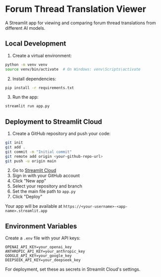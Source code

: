 # Forum Thread Translation Viewer

A Streamlit app for viewing and comparing forum thread translations from different AI models.

## Local Development

1. Create a virtual environment:
```bash
python -m venv venv
source venv/bin/activate  # On Windows: venv\Scripts\activate
```

2. Install dependencies:
```bash
pip install -r requirements.txt
```

3. Run the app:
```bash
streamlit run app.py
```

## Deployment to Streamlit Cloud

1. Create a GitHub repository and push your code:
```bash
git init
git add .
git commit -m "Initial commit"
git remote add origin <your-github-repo-url>
git push -u origin main
```

2. Go to [Streamlit Cloud](https://streamlit.io/cloud)
3. Sign in with your GitHub account
4. Click "New app"
5. Select your repository and branch
6. Set the main file path to `app.py`
7. Click "Deploy"

Your app will be available at `https://<your-username>-<app-name>.streamlit.app`

## Environment Variables

Create a `.env` file with your API keys:
```
OPENAI_API_KEY=your_openai_key
ANTHROPIC_API_KEY=your_anthropic_key
GOOGLE_API_KEY=your_google_key
DEEPSEEK_API_KEY=your_deepseek_key
```

For deployment, set these as secrets in Streamlit Cloud's settings. 